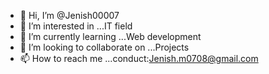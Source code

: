 - 👋 Hi, I’m @Jenish00007
- 👀 I’m interested in ...IT field
- 🌱 I’m currently learning ...Web development
- 💞️ I’m looking to collaborate on ...Projects
- 📫 How to reach me ...conduct:Jenish.m0708@gmail.com

<!---
Jenish00007/Jenish00007 is a ✨ special ✨ repository because its `README.md` (this file) appears on your GitHub profile.
You can click the Preview link to take a look at your changes.
--->
